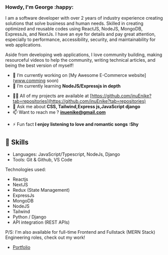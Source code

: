 ### Howdy, I'm George :happy:

I am a software developer with over 2 years of industry experience creating solutions that solve business and human needs. Skilled in creating optimized and reusable codes using ReactJS, NodeJS, MongoDB, ExpressJs, and NextJs.
I have an eye for details and pay great attention, especially to performance, accessibility, security, and maintainability for web applications.

Aside from developing web applications, I love community building, making resourceful videos to help the community, writing technical articles, and being the best version of myself!

- 🔭 I’m currently working on [My Awesome E-Commerce website](www.comming soon)
- 🌱 I’m currently learning **NodeJS/Expressjs in depth**
<!-- - 👯 I’m looking to collaborate on [Everse](https://danju4rizzl.github.io/everse/) -->
- 👨‍💻 All of my projects are available at [https://github.com/inuEnike?tab=repositories](https://github.com/inuEnike?tab=repositories)
- 💬 Ask me about **CSS, Tailwind,Express js,JavaScript django**
- 📫 Want to reach me ? **inuenike@gmail.com**
<!-- - 📄 Know about my experiences [linkedin.com/in/danjuma-ashiwaju-b07b35a4/](linkedin.com/in/danjuma-ashiwaju-b07b35a4/) -->
- ⚡ Fun fact **I enjoy listening to love and romantic songs :Shy**

## 📌 Skills

- Languages: JavaScript/Typescript, NodeJs, Django
- Tools: Git & Github, VS Code

Technologies used:

- Reactjs
- NextJS
- Redux (State Management)
- ExpressJs
- MongoDB
- NodeJS
- Tailwind
- Python / Django
- API integration (REST APIs)

P/S: I'm also available for full-time Frontend and Fullstack (MERN Stack) Engineering roles, check out my work!

- [Portfolio](https://inu-george.netlify.app)
